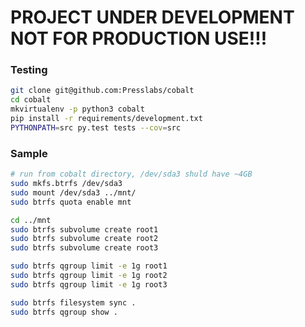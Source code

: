 # PROJECT UNDER DEVELOPMENT NOT FOR PRODUCTION USE!!!

### Testing

```bash
git clone git@github.com:Presslabs/cobalt
cd cobalt
mkvirtualenv -p python3 cobalt
pip install -r requirements/development.txt
PYTHONPATH=src py.test tests --cov=src
```

### Sample

```bash
# run from cobalt directory, /dev/sda3 shuld have ~4GB
sudo mkfs.btrfs /dev/sda3
sudo mount /dev/sda3 ../mnt/
sudo btrfs quota enable mnt

cd ../mnt
sudo btrfs subvolume create root1
sudo btrfs subvolume create root2
sudo btrfs subvolume create root3

sudo btrfs qgroup limit -e 1g root1
sudo btrfs qgroup limit -e 1g root2
sudo btrfs qgroup limit -e 1g root3

sudo btrfs filesystem sync .
sudo btrfs qgroup show .
```